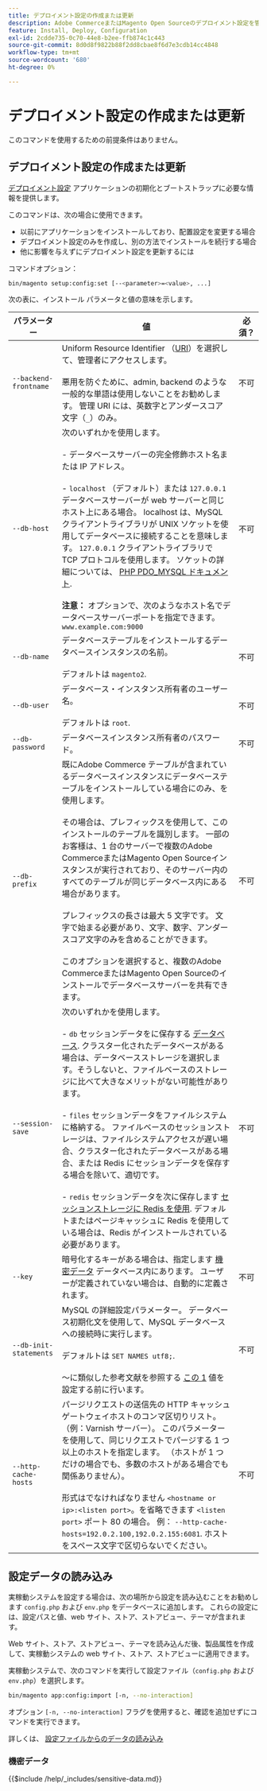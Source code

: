 ```yaml
---
title: デプロイメント設定の作成または更新
description: Adobe CommerceまたはMagento Open Sourceのデプロイメント設定を管理するには、次の手順に従います。
feature: Install, Deploy, Configuration
exl-id: 2cdde735-0c70-44e8-b2ee-ffb874c1c443
source-git-commit: 8d0d8f9822b88f2dd8cbae8f6d7e3cdb14cc4848
workflow-type: tm+mt
source-wordcount: '680'
ht-degree: 0%

---
```


# デプロイメント設定の作成または更新

このコマンドを使用するための前提条件はありません。

## デプロイメント設定の作成または更新

[デプロイメント設定](../../configuration/reference/deployment-files.md) アプリケーションの初期化とブートストラップに必要な情報を提供します。

このコマンドは、次の場合に使用できます。

* 以前にアプリケーションをインストールしており、配置設定を変更する場合
* デプロイメント設定のみを作成し、別の方法でインストールを続行する場合
* 他に影響を与えずにデプロイメント設定を更新するには

コマンドオプション：

```bash
bin/magento setup:config:set [--<parameter>=<value>, ...]
```

次の表に、インストール パラメータと値の意味を示します。

| パラメーター | 値 | 必須？ |
|--- |--- |--- |
| `--backend-frontname` | Uniform Resource Identifier （[URI](https://www.w3.org/Protocols/rfc2616/rfc2616-sec3.html#sec3.2)）を選択して、管理者にアクセスします。<br><br>悪用を防ぐために、admin, backend のような一般的な単語は使用しないことをお勧めします。 管理 URI には、英数字とアンダースコア文字（`_`）のみ。 | 不可 |
| `--db-host` | 次のいずれかを使用します。<br><br>- データベースサーバーの完全修飾ホスト名または IP アドレス。<br><br>- `localhost` （デフォルト）または `127.0.0.1` データベースサーバーが web サーバーと同じホスト上にある場合。 localhost は、MySQL クライアントライブラリが UNIX ソケットを使用してデータベースに接続することを意味します。 `127.0.0.1` クライアントライブラリで TCP プロトコルを使用します。 ソケットの詳細については、 [PHP PDO_MYSQL ドキュメント](https://www.php.net/manual/en/ref.pdo-mysql.php).<br><br>**注意：** オプションで、次のようなホスト名でデータベースサーバーポートを指定できます。 `www.example.com:9000` | 不可 |
| `--db-name` | データベーステーブルをインストールするデータベースインスタンスの名前。<br><br>デフォルトは `magento2`. | 不可 |
| `--db-user` | データベース・インスタンス所有者のユーザー名。<br><br>デフォルトは `root`. | 不可 |
| `--db-password` | データベースインスタンス所有者のパスワード。 | 不可 |
| `--db-prefix` | 既にAdobe Commerce テーブルが含まれているデータベースインスタンスにデータベーステーブルをインストールしている場合にのみ、を使用します。<br><br>その場合は、プレフィックスを使用して、このインストールのテーブルを識別します。 一部のお客様は、1 台のサーバーで複数のAdobe CommerceまたはMagento Open Sourceインスタンスが実行されており、そのサーバー内のすべてのテーブルが同じデータベース内にある場合があります。<br><br>プレフィックスの長さは最大 5 文字です。 文字で始まる必要があり、文字、数字、アンダースコア文字のみを含めることができます。<br><br>このオプションを選択すると、複数のAdobe CommerceまたはMagento Open Sourceのインストールでデータベースサーバーを共有できます。 | 不可 |
| `--session-save` | 次のいずれかを使用します。<br><br>- `db` セッションデータをに保存する [データベース](https://developer.adobe.com/commerce/php/development/cache/partial/database-caching/). クラスター化されたデータベースがある場合は、データベースストレージを選択します。そうしないと、ファイルベースのストレージに比べて大きなメリットがない可能性があります。<br><br>- `files` セッションデータをファイルシステムに格納する。 ファイルベースのセッションストレージは、ファイルシステムアクセスが遅い場合、クラスター化されたデータベースがある場合、または Redis にセッションデータを保存する場合を除いて、適切です。<br><br>- `redis` セッションデータを次に保存します [セッションストレージに Redis を使用](../../configuration/cache/config-redis.md). デフォルトまたはページキャッシュに Redis を使用している場合は、Redis がインストールされている必要があります。 | 不可 |
| `--key` | 暗号化するキーがある場合は、指定します [機密データ](#sensitive-data) データベース内にあります。 ユーザーが定義されていない場合は、自動的に定義されます。 | 不可 |
| `--db-init-statements` | MySQL の詳細設定パラメーター。 データベース初期化文を使用して、MySQL データベースへの接続時に実行します。<br><br>デフォルトは `SET NAMES utf8;`.<br><br>～に類似した参考文献を参照する [この 1](https://dev.mysql.com/doc/refman/5.6/en/server-options.html) 値を設定する前に行います。 | 不可 |
| `--http-cache-hosts` | パージリクエストの送信先の HTTP キャッシュゲートウェイホストのコンマ区切りリスト。 （例：Varnish サーバー）。 このパラメーターを使用して、同じリクエストでパージする 1 つ以上のホストを指定します。 （ホストが 1 つだけの場合でも、多数のホストがある場合でも関係ありません）。<br><br>形式はでなければなりません `<hostname or ip>:<listen port>`。を省略できます `<listen port>` ポート 80 の場合。 例： `--http-cache-hosts=192.0.2.100,192.0.2.155:6081`. ホストをスペース文字で区切らないでください。 | 不可 |

## 設定データの読み込み

実稼動システムを設定する場合は、次の場所から設定を読み込むことをお勧めします `config.php` および `env.php` をデータベースに追加します。
これらの設定には、設定パスと値、web サイト、ストア、ストアビュー、テーマが含まれます。

Web サイト、ストア、ストアビュー、テーマを読み込んだ後、製品属性を作成して、実稼動システムの web サイト、ストア、ストアビューに適用できます。

実稼動システムで、次のコマンドを実行して設定ファイル（`config.php` および `env.php`）を選択します。

```bash
bin/magento app:config:import [-n, --no-interaction]
```

オプション `[-n, --no-interaction]` フラグを使用すると、確認を追加せずにコマンドを実行できます。

詳しくは、 [設定ファイルからのデータの読み込み](../../configuration/cli/import-configuration.md)

### 機密データ

{{$include /help/_includes/sensitive-data.md}}
